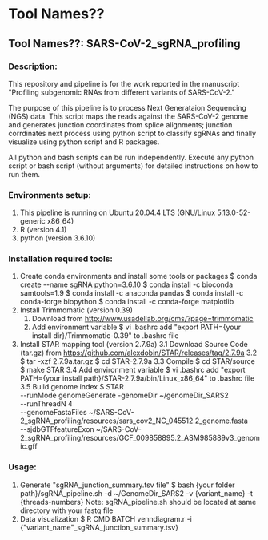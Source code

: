 # Tool Names??

## Tool Names??: SARS-CoV-2_sgRNA_profiling


### Description:

This repository and pipeline is for the work reported in the manuscript "Profiling subgenomic RNAs from different variants of SARS-CoV-2."

The purpose of this pipeline is to process Next Generataion Sequencing (NGS) data. 
This script maps the reads against the SARS-CoV-2 genome and generates junction coordinates from splice alignments; junction corrdinates next process using python script to classify sgRNAs and finally visualize using python script and R packages.

All python and bash scripts can be run independently. Execute any python script or bash script (without arguments) for detailed instructions on how to run them.


### Environments setup: 

1. This pipeline is running on Ubuntu 20.04.4 LTS (GNU/Linux 5.13.0-52-generic x86_64)
2. R (version 4.1)
3. python (version 3.6.10)


### Installation required tools:

1. Create conda environments and install some tools or packages
    $ conda create --name sgRNA python=3.6.10
    $ conda install -c bioconda samtools=1.9
    $ conda install -c anaconda pandas
    $ conda install -c conda-forge biopython
    $ conda install -c conda-forge matplotlib
2. Install Trimmomatic (version 0.39)   
    1. Download from http://www.usadellab.org/cms/?page=trimmomatic
    2. Add environment variable
        $ vi .bashrc
        add "export PATH={your install dir}/Trimmomatic-0.39" to .bashrc file
3. Install STAR mapping tool (version 2.7.9a)
    3.1 Download Source Code (tar.gz) from https://github.com/alexdobin/STAR/releases/tag/2.7.9a 
    3.2 $ tar -xzf 2.7.9a.tar.gz
        $ cd STAR-2.7.9a
    3.3 Compile
        $ cd STAR/source
        $ make STAR
    3.4 Add environment variable
        $ vi .bashrc
        add "export PATH={your install path}/STAR-2.7.9a/bin/Linux_x86_64" to .bashrc file
    3.5 Build genome index
        $ STAR \
        --runMode genomeGenerate -genomeDir ~/genomeDir_SARS2 \
        --runThreadN 4 \
        --genomeFastaFiles ~/SARS-CoV-2_sgRNA_profiling/resources/sars_cov2_NC_045512.2_genome.fasta \
        --sjdbGTFfeatureExon ~/SARS-CoV-2_sgRNA_profiling/resources/GCF_009858895.2_ASM985889v3_genomic.gff

### Usage:

1. Generate "sgRNA_junction_summary.tsv file"
    $ bash {your folder path}/sgRNA_pipeline.sh -d ~/GenomeDir_SARS2 -v {variant_name} -t {threads-numbers}
Note: sgRNA_pipeline.sh should be located at same directory with your fastq file
2. Data visualization
    $ R CMD BATCH venndiagram.r -i {"variant_name"_sgRNA_junction_summary.tsv}
